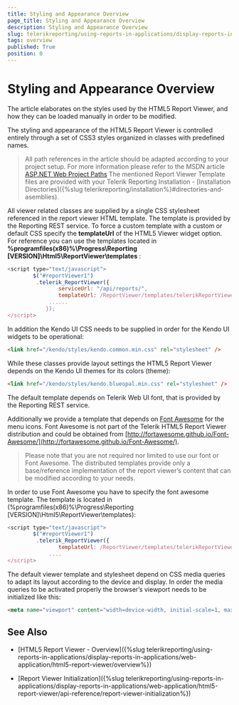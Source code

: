 ```yaml
---
title: Styling and Appearance Overview
page_title: Styling and Appearance Overview
description: Styling and Appearance Overview
slug: telerikreporting/using-reports-in-applications/display-reports-in-applications/web-application/html5-report-viewer/customizing/styling-and-appearance/overview
tags: overview
published: True
position: 0
---
```


# Styling and Appearance Overview

The article elaborates on the styles used by the HTML5 Report Viewer, and how they can be loaded manually in order to be modified.

The styling and appearance of the HTML5 Report Viewer is controlled entirely through a set of CSS3 styles organized in classes with predefined names. 

> All path references in the article should be adapted according to your project setup. For more information please refer to the MSDN article [ASP.NET Web Project Paths](http://msdn.microsoft.com/en-us/library/ms178116.aspx) The mentioned Report Viewer Template files are provided with your Telerik Reporting Installation - [Installation Directories]({%slug telerikreporting/installation%}#directories-and-asemblies). 


All viewer related classes are supplied by a single CSS stylesheet referenced in the report viewer HTML template. The template is provided by the Reporting REST service. To force a custom template with  a custom or default CSS specify the __templateUrl__ of the HTML5 Viewer widget option. For reference you can use the templates located in __%programfiles(x86)%\Progress\Reporting [VERSION]\Html5\ReportViewer\templates__ : 
    
````js
<script type="text/javascript">
        $("#reportViewer1")
         .telerik_ReportViewer({
                serviceUrl: "/api/reports/",
                templateUrl: /ReportViewer/templates/telerikReportViewerTemplate-x.x.x.x.html
             ......
            });
</script>
````

In addition the Kendo UI CSS needs to be supplied in order for the Kendo UI widgets to be operational: 
    
````html
<link href="/kendo/styles/kendo.common.min.css" rel="stylesheet" />
````

While these classes provide layout settings the HTML5 Report Viewer depends on the Kendo UI themes for its colors (theme): 
    
````html
<link href="/kendo/styles/kendo.blueopal.min.css" rel="stylesheet" />
````

The default template depends on Telerik Web UI font, that is provided by the Reporting REST service. 

Additionally we provide a template that depends on  [Font Awesome](http://fortawesome.github.io/Font-Awesome/)  for the menu icons. Font Awesome is not part of the Telerik HTML5 Report Viewer distribution and could be obtained from [http://fortawesome.github.io/Font-Awesome/](http://fortawesome.github.io/Font-Awesome/). 

> Please note that you are not required nor limited to use our font or Font Awesome. The distributed templates provide only a base/reference implementation of the report viewer’s content that can be modified according to your needs. 


In order to use Font Awesome you have to specify the font awesome template. The template is located in (%programfiles(x86)%\Progress\Reporting [VERSION]\Html5\ReportViewer\templates): 
    
````js
<script type="text/javascript">
        $("#reportViewer1")
         .telerik_ReportViewer({
                templateUrl: /ReportViewer/templates/telerikReportViewerTemplate-FA-x.x.x.x.html
             ....
</script>
````

The default viewer template and stylesheet depend on CSS media queries to adapt its layout according to the device and display. In order the media queries to be activated properly the browser’s viewport needs to be initialized like this: 
    
````html
<meta name="viewport" content="width=device-width, initial-scale=1, maximum-scale=1" />
````


## See Also

* [HTML5 Report Viewer - Overview]({%slug telerikreporting/using-reports-in-applications/display-reports-in-applications/web-application/html5-report-viewer/overview%})

* [Report Viewer Initialization]({%slug telerikreporting/using-reports-in-applications/display-reports-in-applications/web-application/html5-report-viewer/api-reference/report-viewer-initialization%})
